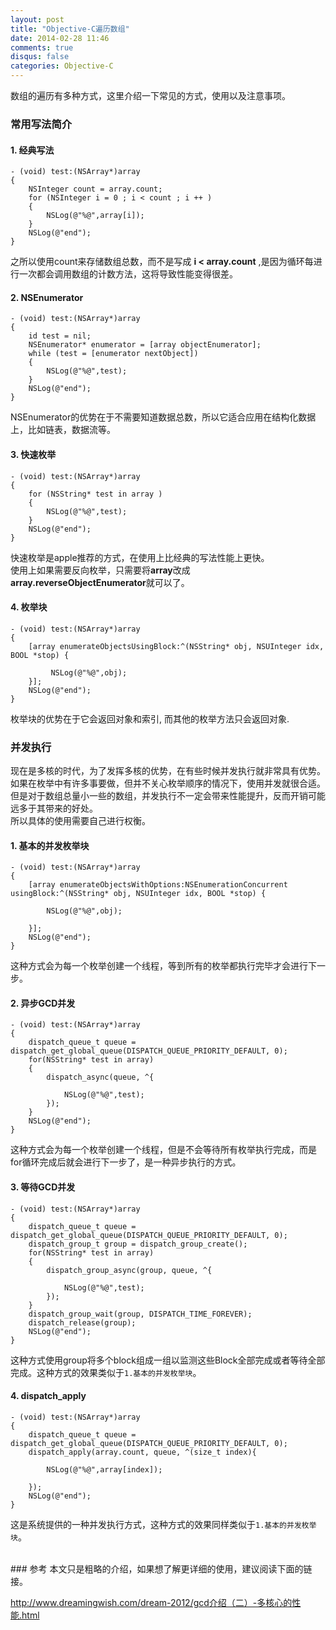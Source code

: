 ```yaml
---
layout: post
title: "Objective-C遍历数组"
date: 2014-02-28 11:46
comments: true
disqus: false
categories: Objective-C
---
```

数组的遍历有多种方式，这里介绍一下常见的方式，使用以及注意事项。


### 常用写法简介
#### 1. 经典写法
``` objc
- (void) test:(NSArray*)array
{
    NSInteger count = array.count;
    for (NSInteger i = 0 ; i < count ; i ++ )
    {
        NSLog(@"%@",array[i]);
    }
    NSLog(@"end");
}
```
之所以使用count来存储数组总数，而不是写成 **i < array.count** ,是因为循环每进行一次都会调用数组的计数方法，这将导致性能变得很差。
<!-- more -->

#### 2. NSEnumerator
``` objc
- (void) test:(NSArray*)array
{
    id test = nil;
    NSEnumerator* enumerator = [array objectEnumerator];
    while (test = [enumerator nextObject])
    {
        NSLog(@"%@",test);
    }
    NSLog(@"end");
}
```
NSEnumerator的优势在于不需要知道数据总数，所以它适合应用在结构化数据上，比如链表，数据流等。

#### 3. 快速枚举
``` objc
- (void) test:(NSArray*)array
{
    for (NSString* test in array )
    {
        NSLog(@"%@",test);
    }
    NSLog(@"end");
}
```
快速枚举是apple推荐的方式，在使用上比经典的写法性能上更快。   
使用上如果需要反向枚举，只需要将**array**改成**array.reverseObjectEnumerator**就可以了。

#### 4. 枚举块
``` objc
- (void) test:(NSArray*)array
{
    [array enumerateObjectsUsingBlock:^(NSString* obj, NSUInteger idx, BOOL *stop) {
        
         NSLog(@"%@",obj);
    }];
    NSLog(@"end");
}
```
枚举块的优势在于它会返回对象和索引, 而其他的枚举方法只会返回对象.

### 并发执行
现在是多核的时代，为了发挥多核的优势，在有些时候并发执行就非常具有优势。如果在枚举中有许多事要做，但并不关心枚举顺序的情况下，使用并发就很合适。   
但是对于数组总量小一些的数组，并发执行不一定会带来性能提升，反而开销可能远多于其带来的好处。  
所以具体的使用需要自己进行权衡。

#### 1. 基本的并发枚举块
``` objc
- (void) test:(NSArray*)array
{
    [array enumerateObjectsWithOptions:NSEnumerationConcurrent usingBlock:^(NSString* obj, NSUInteger idx, BOOL *stop) {
        
        NSLog(@"%@",obj);
        
    }];
    NSLog(@"end");
}
```
这种方式会为每一个枚举创建一个线程，等到所有的枚举都执行完毕才会进行下一步。

#### 2. 异步GCD并发
``` objc
- (void) test:(NSArray*)array
{
    dispatch_queue_t queue = dispatch_get_global_queue(DISPATCH_QUEUE_PRIORITY_DEFAULT, 0);
    for(NSString* test in array)
    {
        dispatch_async(queue, ^{
            
            NSLog(@"%@",test);
        });
    }
    NSLog(@"end");
}
```
这种方式会为每一个枚举创建一个线程，但是不会等待所有枚举执行完成，而是for循环完成后就会进行下一步了，是一种异步执行的方式。

#### 3. 等待GCD并发 
``` objc
- (void) test:(NSArray*)array
{
    dispatch_queue_t queue = dispatch_get_global_queue(DISPATCH_QUEUE_PRIORITY_DEFAULT, 0);
    dispatch_group_t group = dispatch_group_create();
    for(NSString* test in array)
    {
        dispatch_group_async(group, queue, ^{
            
            NSLog(@"%@",test);
        });
    }
    dispatch_group_wait(group, DISPATCH_TIME_FOREVER);
    dispatch_release(group);
    NSLog(@"end");
}
```
这种方式使用group将多个block组成一组以监测这些Block全部完成或者等待全部完成。这种方式的效果类似于`1.基本的并发枚举块`。

#### 4. dispatch_apply
``` objc
- (void) test:(NSArray*)array
{
    dispatch_queue_t queue = dispatch_get_global_queue(DISPATCH_QUEUE_PRIORITY_DEFAULT, 0);
    dispatch_apply(array.count, queue, ^(size_t index){
        
        NSLog(@"%@",array[index]);
        
    });
    NSLog(@"end");
}
```
这是系统提供的一种并发执行方式，这种方式的效果同样类似于`1.基本的并发枚举块`。

<br/>
### 参考
本文只是粗略的介绍，如果想了解更详细的使用，建议阅读下面的链接。
<http://www.oschina.net/translate/high-performance-collection-looping-objective-c>

<http://www.dreamingwish.com/dream-2012/gcd介绍（二）-多核心的性能.html>


